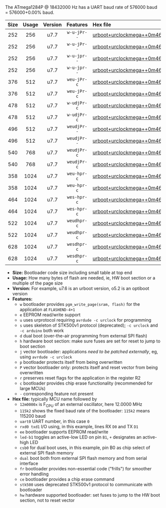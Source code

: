 The ATmega1284P @ 18432000 Hz has a UART baud rate of 576000 baud = 576000+0.00% baud.

|Size|Usage|Version|Features|Hex file|
|:-:|:-:|:-:|:-:|:--|
|252|256|u7.7|`w-u-jPr--`|[urboot+urclockmega++0m4608x+++14k4_uart0_rxd0_txd1_led+c7.hex](https://raw.githubusercontent.com/stefanrueger/urboot.hex/main/boards/urclockmega/external_oscillator/fcpu++0m4608_Hz/br+++14k4_bps/urboot+urclockmega++0m4608x+++14k4_uart0_rxd0_txd1_led+c7.hex)|
|252|256|u7.7|`w-u-jPr--`|[urboot+urclockmega++0m4608x+++14k4_uart1_rxd2_txd3_led+c7.hex](https://raw.githubusercontent.com/stefanrueger/urboot.hex/main/boards/urclockmega/external_oscillator/fcpu++0m4608_Hz/br+++14k4_bps/urboot+urclockmega++0m4608x+++14k4_uart1_rxd2_txd3_led+c7.hex)|
|252|256|u7.7|`w-u-jpr--`|[urboot+urclockmega++0m4608x+++14k4_uart0_rxd0_txd1_led+c7_fr.hex](https://raw.githubusercontent.com/stefanrueger/urboot.hex/main/boards/urclockmega/external_oscillator/fcpu++0m4608_Hz/br+++14k4_bps/urboot+urclockmega++0m4608x+++14k4_uart0_rxd0_txd1_led+c7_fr.hex)|
|252|256|u7.7|`w-u-jpr--`|[urboot+urclockmega++0m4608x+++14k4_uart1_rxd2_txd3_led+c7_fr.hex](https://raw.githubusercontent.com/stefanrueger/urboot.hex/main/boards/urclockmega/external_oscillator/fcpu++0m4608_Hz/br+++14k4_bps/urboot+urclockmega++0m4608x+++14k4_uart1_rxd2_txd3_led+c7_fr.hex)|
|376|512|u7.7|`weu-jPr-c`|[urboot+urclockmega++0m4608x+++14k4_uart0_rxd0_txd1_ee_led+c7_fr_ce.hex](https://raw.githubusercontent.com/stefanrueger/urboot.hex/main/boards/urclockmega/external_oscillator/fcpu++0m4608_Hz/br+++14k4_bps/urboot+urclockmega++0m4608x+++14k4_uart0_rxd0_txd1_ee_led+c7_fr_ce.hex)|
|376|512|u7.7|`weu-jPr-c`|[urboot+urclockmega++0m4608x+++14k4_uart1_rxd2_txd3_ee_led+c7_fr_ce.hex](https://raw.githubusercontent.com/stefanrueger/urboot.hex/main/boards/urclockmega/external_oscillator/fcpu++0m4608_Hz/br+++14k4_bps/urboot+urclockmega++0m4608x+++14k4_uart1_rxd2_txd3_ee_led+c7_fr_ce.hex)|
|478|512|u7.7|`w-udjPr-c`|[urboot+urclockmega++0m4608x+++14k4_uart0_rxd0_txd1_led+c7_csb3_dual_fr_ce.hex](https://raw.githubusercontent.com/stefanrueger/urboot.hex/main/boards/urclockmega/external_oscillator/fcpu++0m4608_Hz/br+++14k4_bps/urboot+urclockmega++0m4608x+++14k4_uart0_rxd0_txd1_led+c7_csb3_dual_fr_ce.hex)|
|478|512|u7.7|`w-udjPr-c`|[urboot+urclockmega++0m4608x+++14k4_uart1_rxd2_txd3_led+c7_csb3_dual_fr_ce.hex](https://raw.githubusercontent.com/stefanrueger/urboot.hex/main/boards/urclockmega/external_oscillator/fcpu++0m4608_Hz/br+++14k4_bps/urboot+urclockmega++0m4608x+++14k4_uart1_rxd2_txd3_led+c7_csb3_dual_fr_ce.hex)|
|496|512|u7.7|`weudjPr--`|[urboot+urclockmega++0m4608x+++14k4_uart0_rxd0_txd1_ee_led+c7_csb3_dual_fr.hex](https://raw.githubusercontent.com/stefanrueger/urboot.hex/main/boards/urclockmega/external_oscillator/fcpu++0m4608_Hz/br+++14k4_bps/urboot+urclockmega++0m4608x+++14k4_uart0_rxd0_txd1_ee_led+c7_csb3_dual_fr.hex)|
|496|512|u7.7|`weudjPr--`|[urboot+urclockmega++0m4608x+++14k4_uart1_rxd2_txd3_ee_led+c7_csb3_dual_fr.hex](https://raw.githubusercontent.com/stefanrueger/urboot.hex/main/boards/urclockmega/external_oscillator/fcpu++0m4608_Hz/br+++14k4_bps/urboot+urclockmega++0m4608x+++14k4_uart1_rxd2_txd3_ee_led+c7_csb3_dual_fr.hex)|
|540|768|u7.7|`weudjPr-c`|[urboot+urclockmega++0m4608x+++14k4_uart0_rxd0_txd1_ee_led+c7_csb3_dual_fr_ce.hex](https://raw.githubusercontent.com/stefanrueger/urboot.hex/main/boards/urclockmega/external_oscillator/fcpu++0m4608_Hz/br+++14k4_bps/urboot+urclockmega++0m4608x+++14k4_uart0_rxd0_txd1_ee_led+c7_csb3_dual_fr_ce.hex)|
|540|768|u7.7|`weudjPr-c`|[urboot+urclockmega++0m4608x+++14k4_uart1_rxd2_txd3_ee_led+c7_csb3_dual_fr_ce.hex](https://raw.githubusercontent.com/stefanrueger/urboot.hex/main/boards/urclockmega/external_oscillator/fcpu++0m4608_Hz/br+++14k4_bps/urboot+urclockmega++0m4608x+++14k4_uart1_rxd2_txd3_ee_led+c7_csb3_dual_fr_ce.hex)|
|358|1024|u7.7|`weu-hpr-c`|[urboot+urclockmega++0m4608x+++14k4_uart0_rxd0_txd1_ee_led+c7_fr_ce_hw.hex](https://raw.githubusercontent.com/stefanrueger/urboot.hex/main/boards/urclockmega/external_oscillator/fcpu++0m4608_Hz/br+++14k4_bps/urboot+urclockmega++0m4608x+++14k4_uart0_rxd0_txd1_ee_led+c7_fr_ce_hw.hex)|
|358|1024|u7.7|`weu-hpr-c`|[urboot+urclockmega++0m4608x+++14k4_uart1_rxd2_txd3_ee_led+c7_fr_ce_hw.hex](https://raw.githubusercontent.com/stefanrueger/urboot.hex/main/boards/urclockmega/external_oscillator/fcpu++0m4608_Hz/br+++14k4_bps/urboot+urclockmega++0m4608x+++14k4_uart1_rxd2_txd3_ee_led+c7_fr_ce_hw.hex)|
|464|1024|u7.7|`wes-hpr-c`|[urboot+urclockmega++0m4608x+++14k4_uart0_rxd0_txd1_ee_led+c7_fr_ce_stk500_hw.hex](https://raw.githubusercontent.com/stefanrueger/urboot.hex/main/boards/urclockmega/external_oscillator/fcpu++0m4608_Hz/br+++14k4_bps/urboot+urclockmega++0m4608x+++14k4_uart0_rxd0_txd1_ee_led+c7_fr_ce_stk500_hw.hex)|
|464|1024|u7.7|`wes-hpr-c`|[urboot+urclockmega++0m4608x+++14k4_uart1_rxd2_txd3_ee_led+c7_fr_ce_stk500_hw.hex](https://raw.githubusercontent.com/stefanrueger/urboot.hex/main/boards/urclockmega/external_oscillator/fcpu++0m4608_Hz/br+++14k4_bps/urboot+urclockmega++0m4608x+++14k4_uart1_rxd2_txd3_ee_led+c7_fr_ce_stk500_hw.hex)|
|522|1024|u7.7|`weudhpr-c`|[urboot+urclockmega++0m4608x+++14k4_uart0_rxd0_txd1_ee_led+c7_csb3_dual_fr_ce_hw.hex](https://raw.githubusercontent.com/stefanrueger/urboot.hex/main/boards/urclockmega/external_oscillator/fcpu++0m4608_Hz/br+++14k4_bps/urboot+urclockmega++0m4608x+++14k4_uart0_rxd0_txd1_ee_led+c7_csb3_dual_fr_ce_hw.hex)|
|522|1024|u7.7|`weudhpr-c`|[urboot+urclockmega++0m4608x+++14k4_uart1_rxd2_txd3_ee_led+c7_csb3_dual_fr_ce_hw.hex](https://raw.githubusercontent.com/stefanrueger/urboot.hex/main/boards/urclockmega/external_oscillator/fcpu++0m4608_Hz/br+++14k4_bps/urboot+urclockmega++0m4608x+++14k4_uart1_rxd2_txd3_ee_led+c7_csb3_dual_fr_ce_hw.hex)|
|628|1024|u7.7|`wesdhpr-c`|[urboot+urclockmega++0m4608x+++14k4_uart0_rxd0_txd1_ee_led+c7_csb3_dual_fr_ce_stk500_hw.hex](https://raw.githubusercontent.com/stefanrueger/urboot.hex/main/boards/urclockmega/external_oscillator/fcpu++0m4608_Hz/br+++14k4_bps/urboot+urclockmega++0m4608x+++14k4_uart0_rxd0_txd1_ee_led+c7_csb3_dual_fr_ce_stk500_hw.hex)|
|628|1024|u7.7|`wesdhpr-c`|[urboot+urclockmega++0m4608x+++14k4_uart1_rxd2_txd3_ee_led+c7_csb3_dual_fr_ce_stk500_hw.hex](https://raw.githubusercontent.com/stefanrueger/urboot.hex/main/boards/urclockmega/external_oscillator/fcpu++0m4608_Hz/br+++14k4_bps/urboot+urclockmega++0m4608x+++14k4_uart1_rxd2_txd3_ee_led+c7_csb3_dual_fr_ce_stk500_hw.hex)|

- **Size:** Bootloader code size including small table at top end
- **Usage:** How many bytes of flash are needed, ie, HW boot section or a multiple of the page size
- **Version:** For example, u7.6 is an urboot version, o5.2 is an optiboot version
- **Features:**
  + `w` bootloader provides `pgm_write_page(sram, flash)` for the application at `FLASHEND-4+1`
  + `e` EEPROM read/write support
  + `u` uses urprotocol requiring `avrdude -c urclock` for programming
  + `s` uses skeleton of STK500v1 protocol (deprecated); `-c urclock` and `-c arduino` both work
  + `d` dual boot (over-the-air programming from external SPI flash)
  + `h` hardware boot section: make sure fuses are set for reset to jump to boot section
  + `j` vector bootloader: applications *need to be patched externally*, eg, using `avrdude -c urclock`
  + `p` bootloader protects itself from being overwritten
  + `P` vector bootloader only: protects itself and reset vector from being overwritten
  + `r` preserves reset flags for the application in the register R2
  + `c` bootloader provides chip erase functionality (recommended for large MCUs)
  + `-` corresponding feature not present
- **Hex file:** typically MCU name followed by
  + `12m0000x` is F<sub>CPU</sub> of an external oscillator, here 12.0000 MHz
  + `115k2` shows the fixed baud rate of the bootloader: `115k2` means 115200 baud
  + `uart0` UART number, in this case `0`
  + `rxd0 txd1` I/O using, in this example, lines RX `D0` and TX `D1`
  + `ee` bootloader supports EEPROM read/write
  + `led-b1` toggles an active-low LED on pin `B1`, `+` designates an active-high LED
  + `csb0` for dual boot uses, in this example, pin B0 as chip select of external SPI flash memory
  + `dual` boot both from external SPI flash memory and from serial interface
  + `fr` bootloader provides non-essential code ("frills") for smoother error handling
  + `ce` bootloader provides a chip erase command
  + `stk500` uses deprecated STK500v1 protocol to communicate with bootloader
  + `hw` hardware supported bootloader: set fuses to jump to the HW boot section, not to reset vector
